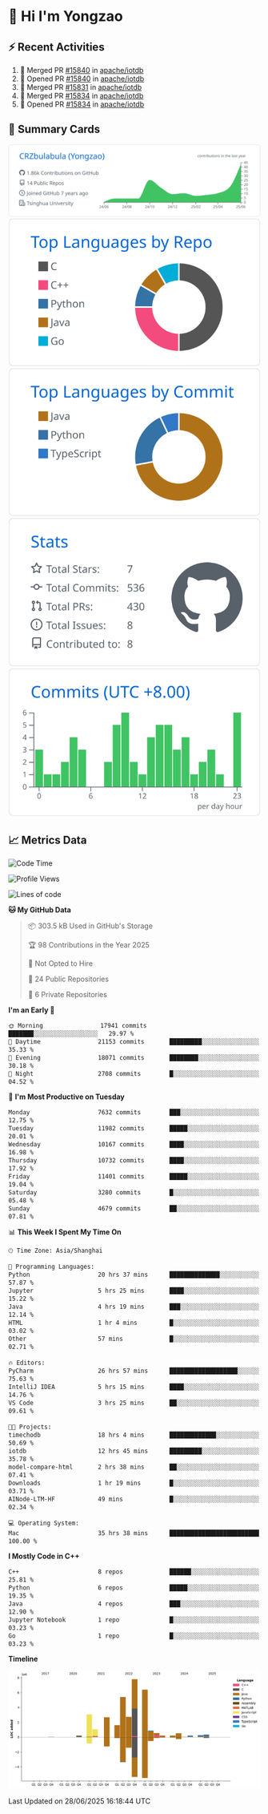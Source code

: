# 👋 Hi I'm Yongzao

## ⚡ Recent Activities
<!--START_SECTION:activity-->
1. 🎉 Merged PR [#15840](https://github.com/apache/iotdb/pull/15840) in [apache/iotdb](https://github.com/apache/iotdb)
2. 💪 Opened PR [#15840](https://github.com/apache/iotdb/pull/15840) in [apache/iotdb](https://github.com/apache/iotdb)
3. 🎉 Merged PR [#15831](https://github.com/apache/iotdb/pull/15831) in [apache/iotdb](https://github.com/apache/iotdb)
4. 🎉 Merged PR [#15834](https://github.com/apache/iotdb/pull/15834) in [apache/iotdb](https://github.com/apache/iotdb)
5. 💪 Opened PR [#15834](https://github.com/apache/iotdb/pull/15834) in [apache/iotdb](https://github.com/apache/iotdb)
<!--END_SECTION:activity-->

## 🎑 Summary Cards

[![](https://raw.githubusercontent.com/CRZbulabula/CRZbulabula/main/profile-summary-card-output/github/0-profile-details.svg)](https://github.com/vn7n24fzkq/github-profile-summary-cards)
[![](https://raw.githubusercontent.com/CRZbulabula/CRZbulabula/main/profile-summary-card-output/github/1-repos-per-language.svg)](https://github.com/vn7n24fzkq/github-profile-summary-cards) [![](https://raw.githubusercontent.com/CRZbulabula/CRZbulabula/main/profile-summary-card-output/github/2-most-commit-language.svg)](https://github.com/vn7n24fzkq/github-profile-summary-cards)
[![](https://raw.githubusercontent.com/CRZbulabula/CRZbulabula/main/profile-summary-card-output/github/3-stats.svg)](https://github.com/vn7n24fzkq/github-profile-summary-cards) [![](https://raw.githubusercontent.com/CRZbulabula/CRZbulabula/main/profile-summary-card-output/github/4-productive-time.svg)](https://github.com/vn7n24fzkq/github-profile-summary-cards)

## 📈 Metrics Data

<!--START_SECTION:waka-->
![Code Time](http://img.shields.io/badge/Code%20Time-988%20hrs%2031%20mins-blue)

![Profile Views](http://img.shields.io/badge/Profile%20Views-0-blue)

![Lines of code](https://img.shields.io/badge/From%20Hello%20World%20I%27ve%20Written-33.7%20million%20lines%20of%20code-blue)

**🐱 My GitHub Data** 

> 📦 303.5 kB Used in GitHub's Storage 
 > 
> 🏆 98 Contributions in the Year 2025
 > 
> 🚫 Not Opted to Hire
 > 
> 📜 24 Public Repositories 
 > 
> 🔑 6 Private Repositories 
 > 
**I'm an Early 🐤** 

```text
🌞 Morning                17941 commits       ███████░░░░░░░░░░░░░░░░░░   29.97 % 
🌆 Daytime                21153 commits       █████████░░░░░░░░░░░░░░░░   35.33 % 
🌃 Evening                18071 commits       ████████░░░░░░░░░░░░░░░░░   30.18 % 
🌙 Night                  2708 commits        █░░░░░░░░░░░░░░░░░░░░░░░░   04.52 % 
```
📅 **I'm Most Productive on Tuesday** 

```text
Monday                   7632 commits        ███░░░░░░░░░░░░░░░░░░░░░░   12.75 % 
Tuesday                  11982 commits       █████░░░░░░░░░░░░░░░░░░░░   20.01 % 
Wednesday                10167 commits       ████░░░░░░░░░░░░░░░░░░░░░   16.98 % 
Thursday                 10732 commits       ████░░░░░░░░░░░░░░░░░░░░░   17.92 % 
Friday                   11401 commits       █████░░░░░░░░░░░░░░░░░░░░   19.04 % 
Saturday                 3280 commits        █░░░░░░░░░░░░░░░░░░░░░░░░   05.48 % 
Sunday                   4679 commits        ██░░░░░░░░░░░░░░░░░░░░░░░   07.81 % 
```


📊 **This Week I Spent My Time On** 

```text
🕑︎ Time Zone: Asia/Shanghai

💬 Programming Languages: 
Python                   20 hrs 37 mins      ██████████████░░░░░░░░░░░   57.87 % 
Jupyter                  5 hrs 25 mins       ████░░░░░░░░░░░░░░░░░░░░░   15.22 % 
Java                     4 hrs 19 mins       ███░░░░░░░░░░░░░░░░░░░░░░   12.14 % 
HTML                     1 hr 4 mins         █░░░░░░░░░░░░░░░░░░░░░░░░   03.02 % 
Other                    57 mins             █░░░░░░░░░░░░░░░░░░░░░░░░   02.71 % 

🔥 Editors: 
PyCharm                  26 hrs 57 mins      ███████████████████░░░░░░   75.63 % 
IntelliJ IDEA            5 hrs 15 mins       ████░░░░░░░░░░░░░░░░░░░░░   14.76 % 
VS Code                  3 hrs 25 mins       ██░░░░░░░░░░░░░░░░░░░░░░░   09.61 % 

🐱‍💻 Projects: 
timechodb                18 hrs 4 mins       █████████████░░░░░░░░░░░░   50.69 % 
iotdb                    12 hrs 45 mins      █████████░░░░░░░░░░░░░░░░   35.78 % 
model-compare-html       2 hrs 38 mins       ██░░░░░░░░░░░░░░░░░░░░░░░   07.41 % 
Downloads                1 hr 19 mins        █░░░░░░░░░░░░░░░░░░░░░░░░   03.71 % 
AINode-LTM-HF            49 mins             █░░░░░░░░░░░░░░░░░░░░░░░░   02.34 % 

💻 Operating System: 
Mac                      35 hrs 38 mins      █████████████████████████   100.00 % 
```

**I Mostly Code in C++** 

```text
C++                      8 repos             ██████░░░░░░░░░░░░░░░░░░░   25.81 % 
Python                   6 repos             █████░░░░░░░░░░░░░░░░░░░░   19.35 % 
Java                     4 repos             ███░░░░░░░░░░░░░░░░░░░░░░   12.90 % 
Jupyter Notebook         1 repo              █░░░░░░░░░░░░░░░░░░░░░░░░   03.23 % 
Go                       1 repo              █░░░░░░░░░░░░░░░░░░░░░░░░   03.23 % 
```



**Timeline**

![Lines of Code chart](https://raw.githubusercontent.com/CRZbulabula/CRZbulabula/main/assets/bar_graph.png)


 Last Updated on 28/06/2025 16:18:44 UTC
<!--END_SECTION:waka-->

